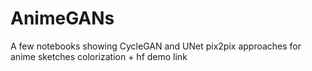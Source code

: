 # AnimeGANs
A few notebooks showing CycleGAN and UNet pix2pix approaches for anime sketches colorization + hf demo link
